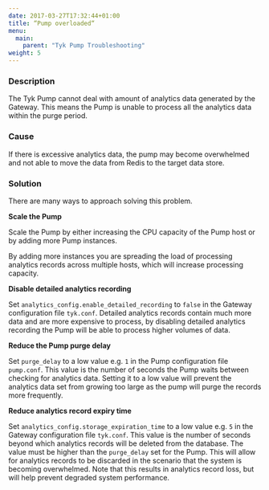 ```yaml
---
date: 2017-03-27T17:32:44+01:00
title: “Pump overloaded“
menu:
  main:
    parent: "Tyk Pump Troubleshooting"
weight: 5
---
```


### Description

The Tyk Pump cannot deal with amount of analytics data generated by the Gateway. This means the Pump is unable to process all the analytics data within the purge period.

### Cause

If there is excessive analytics data, the pump may become overwhelmed and not able to move the data from Redis to the target data store.

### Solution

There are many ways to approach solving this problem.

**Scale the Pump**

Scale the Pump by either increasing the CPU capacity of the Pump host or by adding more Pump instances.

By adding more instances you are spreading the load of processing analytics records across multiple hosts, which will increase processing capacity.

**Disable detailed analytics recording**

Set `analytics_config.enable_detailed_recording` to `false` in the Gateway configuration file `tyk.conf`. Detailed analytics records contain much more data and are more expensive to process, by disabling detailed analytics recording the Pump will be able to process higher volumes of data.

**Reduce the Pump purge delay**

Set `purge_delay` to a low value e.g. `1` in the Pump configuration file `pump.conf`. This value is the number of seconds the Pump waits between checking for analytics data. Setting it to a low value will prevent the analytics data set from growing too large as the pump will purge the records more frequently.

**Reduce analytics record expiry time**

Set `analytics_config.storage_expiration_time` to a low value e.g. `5` in the Gateway configuration file `tyk.conf`. This value is the number of seconds beyond which analytics records will be deleted from the database. The value must be higher than the `purge_delay` set for the Pump. This will allow for analytics records to be discarded in the scenario that the system is becoming overwhelmed. Note that this results in analytics record loss, but will help prevent degraded system performance.
